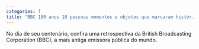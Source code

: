 ```yaml
---
categories: f
title: "BBC 100 anos 10 pessoas momentos e objetos que marcaram história da empresa"
---
```

No dia de seu centenário, confira uma retrospectiva da British Broadcasting Corporation (BBC), a mais antiga emissora pública do mundo.